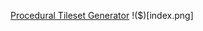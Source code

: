 [Procedural Tileset Generator](https://donitz.itch.io/procedural-tileset-generator)
!($)[index.png]
